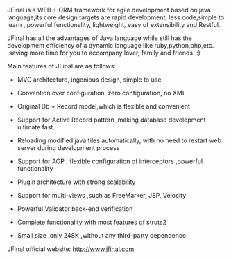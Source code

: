 JFinal is a WEB + ORM framework for agile development based on java language,its core design targets are rapid development, less code,simple to learn , powerful functionality, lightweight, easy of extensibility and Restful.

JFinal has all the advantages of Java language while still has the development efficiency of a dynamic language like ruby,python,php,etc. ,saving more time for you to accompany lover, family and friends. :)

Main features of JFinal are as follows:

* MVC architecture, ingenious design, simple to use

* Convention over configuration, zero configuration, no XML

* Original Db + Record model,which is flexible and convenient

* Support for Active Record pattern ,making database development ultimate fast.

* Reloading modified java files automatically, with no need to restart web server during development process

* Support for AOP , flexible configuration of interceptors ,powerful functionality

* Plugin architecture with strong scalability

* Support for multi-views ,such as FreeMarker, JSP, Velocity

* Powerful Validator back-end verification

* Complete functionality with most features of struts2

* Small size ,only 248K ,without any third-party dependence


JFinal  official website:   http://www.jfinal.com
